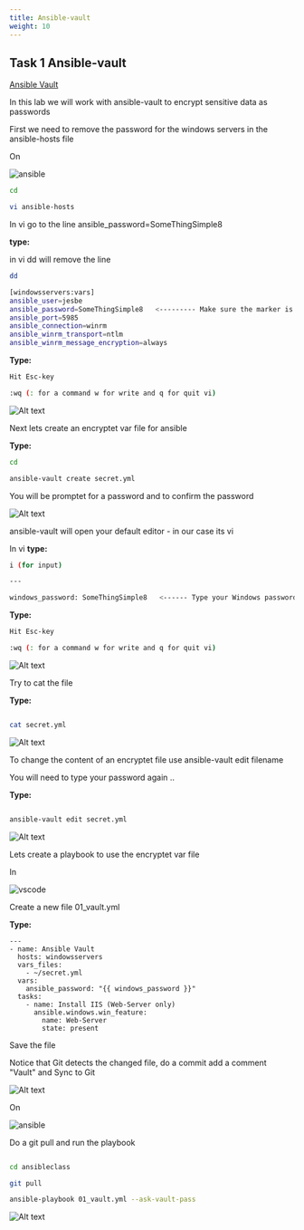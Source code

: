 ```yaml
---
title: Ansible-vault
weight: 10
---
```


## Task 1 Ansible-vault

[Ansible Vault](https://docs.ansible.com/ansible/latest/user_guide/vault.html)

In this lab we will work with ansible-vault to encrypt sensitive data as passwords

First we need to remove the password for the windows servers in the ansible-hosts file

On

![ansible](/images/ansible.png)

```bash
cd

vi ansible-hosts

```

In vi go to the line ansible_password=SomeThingSimple8

__type:__

in vi dd will remove the line

```bash
dd

[windowsservers:vars]
ansible_user=jesbe
ansible_password=SomeThingSimple8   <--------- Make sure the marker is at this line
ansible_port=5985
ansible_connection=winrm
ansible_winrm_transport=ntlm
ansible_winrm_message_encryption=always
```

__Type:__

```bash
Hit Esc-key

:wq (: for a command w for write and q for quit vi)
```

![Alt text](images/031_remove_password.png?raw=true "remove password")

Next lets create an encryptet var file for ansible

__Type:__

```bash
cd

ansible-vault create secret.yml

```

You will be promptet for a password and to confirm the password

![Alt text](images/032_create_vault.png?raw=true "create vault")

ansible-vault will open your default editor - in our case its vi

In vi __type:__

```bash
i (for input)

---

windows_password: SomeThingSimple8   <------ Type your Windows password here

```

__Type:__

```bash
Hit Esc-key

:wq (: for a command w for write and q for quit vi)
```

![Alt text](images/033_create_vault_save.png?raw=true "edit vault")

Try to cat the file

__Type:__

```bash

cat secret.yml

```

![Alt text](images/034_cat_vault.png?raw=true "cat vault")

To change the content of an encryptet file use ansible-vault edit filename

You will need to type your password again ..

__Type:__

```bash

ansible-vault edit secret.yml

```

![Alt text](images/034_edit_vault.png?raw=true "edit vault")

Lets create a playbook to use the encryptet var file

In

![vscode](/images/student-vscode.png)

Create a new file 01_vault.yml

__Type:__

```ansible
---
- name: Ansible Vault
  hosts: windowsservers
  vars_files:
    - ~/secret.yml
  vars:
    ansible_password: "{{ windows_password }}"
  tasks:
    - name: Install IIS (Web-Server only)
      ansible.windows.win_feature:
        name: Web-Server
        state: present

```

Save the file

Notice that Git detects the changed file, do a commit add a comment "Vault" and Sync to Git

![Alt text](images/035_vault_playbook.png?raw=true "vault playbook")

On

![ansible](/images/ansible.png)

Do a git pull and run the playbook

```bash

cd ansibleclass

git pull

ansible-playbook 01_vault.yml --ask-vault-pass

```

![Alt text](images/036_vault_playbook_run.png?raw=true "vault playbook run")
